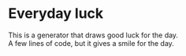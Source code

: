 # Everyday luck
This is a generator that draws good luck for the day.  
A few lines of code, but it gives a smile for the day.
